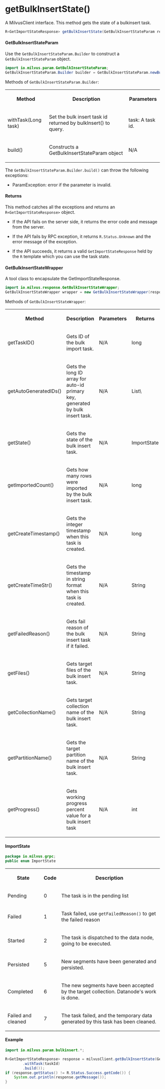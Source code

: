 # getBulkInsertState()

A MilvusClient interface. This method gets the state of a bulkinsert task.

```java
R<GetImportStateResponse> getBulkInsertState(GetBulkInsertStateParam requestParam);
```

#### GetBulkInsertStateParam

Use the `GetBulkInsertStateParam.Builder` to construct a `GetBulkInsertStateParam` object.

```java
import io.milvus.param.GetBulkInsertStateParam;
GetBulkInsertStateParam.Builder builder = GetBulkInsertStateParam.newBuilder();
```

Methods of `GetBulkInsertStateParam.Builder`:

<table>
    <tr>
        <th><p>Method</p></th>
        <th><p>Description</p></th>
        <th><p>Parameters</p></th>
    </tr>
    <tr>
        <td><p>withTask(Long task)</p></td>
        <td><p>Set the bulk insert task id returned by bulkInsert() to query.</p></td>
        <td><p>task: A task id.</p></td>
    </tr>
    <tr>
        <td><p>build()</p></td>
        <td><p>Constructs a GetBulkInsertStateParam object</p></td>
        <td><p>N/A</p></td>
    </tr>
</table>

The `GetBulkInsertStateParam.Builder.build()` can throw the following exceptions:

- ParamException: error if the parameter is invalid.

#### Returns

This method catches all the exceptions and returns an `R<GetImportStateResponse>` object.

- If the API fails on the server side, it returns the error code and message from the server.

- If the API fails by RPC exception, it returns `R.Status.Unknown` and the error message of the exception.

- If the API succeeds, it returns a valid `GetImportStateResponse` held by the `R` template which you can use the task state.

#### GetBulkInsertStateWrapper

A tool class to encapsulate the GetImportStateResponse. 

```java
import io.milvus.response.GetBulkInsertStateWrapper;
GetBulkInsertStateWrapper wrapper = new GetBulkInsertStateWrapper(response);
```

Methods of `GetBulkInsertStateWrapper`:

<table>
   <tr>
     <th><p><strong>Method</strong></p></th>
     <th><p><strong>Description</strong></p></th>
     <th><p><strong>Parameters</strong></p></th>
     <th><p><strong>Returns</strong></p></th>
   </tr>
   <tr>
     <td><p>getTaskID()</p></td>
     <td><p>Gets ID of the bulk import task.</p></td>
     <td><p>N/A</p></td>
     <td><p>long</p></td>
   </tr>
   <tr>
     <td><p>getAutoGeneratedIDs()</p></td>
     <td><p>Gets the long ID array for auto-id primary key, generated by bulk insert task.</p></td>
     <td><p>N/A</p></td>
     <td><p>List\<Long></p></td>
   </tr>
   <tr>
     <td><p>getState()</p></td>
     <td><p>Gets the state of the bulk insert task.</p></td>
     <td><p>N/A</p></td>
     <td><p>ImportState</p></td>
   </tr>
   <tr>
     <td><p>getImportedCount()</p></td>
     <td><p>Gets how many rows were imported by the bulk insert task.</p></td>
     <td><p>N/A</p></td>
     <td><p>long</p></td>
   </tr>
   <tr>
     <td><p>getCreateTimestamp()</p></td>
     <td><p>Gets the integer timestamp when this task is created.</p></td>
     <td><p>N/A</p></td>
     <td><p>long</p></td>
   </tr>
   <tr>
     <td><p>getCreateTimeStr()</p></td>
     <td><p>Gets the timestamp in string format when this task is created.</p></td>
     <td><p>N/A</p></td>
     <td><p>String</p></td>
   </tr>
   <tr>
     <td><p>getFailedReason()</p></td>
     <td><p>Gets fail reason of the bulk insert task if it failed.</p></td>
     <td><p>N/A</p></td>
     <td><p>String</p></td>
   </tr>
   <tr>
     <td><p>getFiles()</p></td>
     <td><p>Gets target files of the bulk insert task.</p></td>
     <td><p>N/A</p></td>
     <td><p>String</p></td>
   </tr>
   <tr>
     <td><p>getCollectionName()</p></td>
     <td><p>Gets target collection name of the bulk insert task.</p></td>
     <td><p>N/A</p></td>
     <td><p>String</p></td>
   </tr>
   <tr>
     <td><p>getPartitionName()</p></td>
     <td><p>Gets the target partition name of the bulk insert task.</p></td>
     <td><p>N/A</p></td>
     <td><p>String</p></td>
   </tr>
   <tr>
     <td><p>getProgress()</p></td>
     <td><p>Gets working progress percent value for a bulk insert task</p></td>
     <td><p>N/A</p></td>
     <td><p>int</p></td>
   </tr>
</table>

#### ImportState

```java
package io.milvus.grpc;
public enum ImportState
```

<table>
   <tr>
     <th><p><strong>State</strong></p></th>
     <th><p><strong>Code</strong></p></th>
     <th><p><strong>Description</strong></p></th>
   </tr>
   <tr>
     <td><p>Pending</p></td>
     <td><p>0</p></td>
     <td><p>The task is in the pending list</p></td>
   </tr>
   <tr>
     <td><p>Failed</p></td>
     <td><p>1</p></td>
     <td><p>Task failed, use <code>getFailedReason()</code> to get the failed reason</p></td>
   </tr>
   <tr>
     <td><p>Started</p></td>
     <td><p>2</p></td>
     <td><p>The task is dispatched to the data node, going to be executed.</p></td>
   </tr>
   <tr>
     <td><p>Persisted</p></td>
     <td><p>5</p></td>
     <td><p>New segments have been generated and persisted.</p></td>
   </tr>
   <tr>
     <td><p>Completed</p></td>
     <td><p>6</p></td>
     <td><p>The new segments have been accepted by the target collection. Datanode's work is done.</p></td>
   </tr>
   <tr>
     <td><p>Failed and cleaned</p></td>
     <td><p>7</p></td>
     <td><p>The task failed, and the temporary data generated by this task has been cleaned.</p></td>
   </tr>
</table>

#### Example

```java
import io.milvus.param.bulkinsert.*;

R<GetImportStateResponse> response = milvusClient.getBulkInsertState(GetBulkInsertStateParam.newBuilder()
        .withTask(taskId)
        .build());
if (response.getStatus() != R.Status.Success.getCode()) {
    System.out.println(response.getMessage());
}
```
